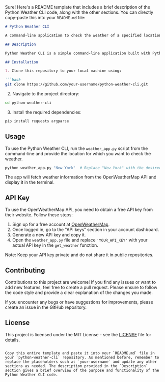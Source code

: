 Sure! Here's a README template that includes a brief description of the Python Weather CLI code, along with the other sections. You can directly copy-paste this into your `README.md` file:

```markdown
# Python Weather CLI

A command-line application to check the weather of a specified location using Python and the OpenWeatherMap API.

## Description

Python Weather CLI is a simple command-line application built with Python that allows users to check the weather of any location by providing its name or zip code. The app uses the OpenWeatherMap API to fetch real-time weather data and displays it in the terminal. It's a useful tool for quickly getting weather information without the need for a graphical user interface.

## Installation

1. Clone this repository to your local machine using:

```bash
git clone https://github.com/your-username/python-weather-cli.git
```

2. Navigate to the project directory:

```bash
cd python-weather-cli
```

3. Install the required dependencies:

```bash
pip install requests argparse
```

## Usage

To use the Python Weather CLI, run the `weather_app.py` script from the command-line and provide the location for which you want to check the weather.

```bash
python weather_app.py "New York"  # Replace "New York" with the desired location name or zip code
```

The app will fetch weather information from the OpenWeatherMap API and display it in the terminal.

## API Key

To use the OpenWeatherMap API, you need to obtain a free API key from their website. Follow these steps:

1. Sign up for a free account at [OpenWeatherMap](https://openweathermap.org/).
2. Once logged in, go to the "API keys" section in your account dashboard.
3. Generate a new API key and copy it.
4. Open the `weather_app.py` file and replace `'YOUR_API_KEY'` with your actual API key in the `get_weather` function.

Note: Keep your API key private and do not share it in public repositories.

## Contributing

Contributions to this project are welcome! If you find any issues or want to add new features, feel free to create a pull request. Please ensure to follow the code style and provide a clear explanation of the changes you made.

If you encounter any bugs or have suggestions for improvements, please create an issue in the GitHub repository.

## License

This project is licensed under the MIT License - see the [LICENSE](LICENSE) file for details.
```

Copy this entire template and paste it into your `README.md` file in your `python-weather-cli` repository. As mentioned before, remember to replace the placeholders such as `your-username` and update any other sections as needed. The description provided in the `Description` section gives a brief overview of the purpose and functionality of the Python Weather CLI code.
